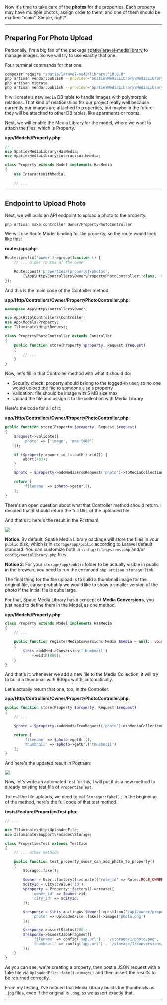 Now it's time to take care of the **photos** for the properties. Each property may have multiple photos, assign order to them, and one of them should be marked "main". Simple, right?

---

## Preparing For Photo Upload

Personally, I'm a big fan of the package [spatie/laravel-medialibrary](https://github.com/spatie/laravel-medialibrary) to manage images. So we will try to use exactly that one.

Four terminal commands for that one:

```sh
composer require "spatie/laravel-medialibrary:^10.0.0"
php artisan vendor:publish --provider="Spatie\MediaLibrary\MediaLibraryServiceProvider" --tag="migrations"
php artisan migrate
php artisan vendor:publish --provider="Spatie\MediaLibrary\MediaLibraryServiceProvider" --tag="config"
```

It will create a new `media` DB table to handle images with polymorphic relations. That kind of relationships fits our project really well because currently our images are attached to properties, but maybe in the future they will be attached to other DB tables, like apartments or rooms.

Next, we will enable the Media Library for the model, where we want to attach the files, which is Property.

**app/Models/Property.php**:
```php
// ...
use Spatie\MediaLibrary\HasMedia;
use Spatie\MediaLibrary\InteractsWithMedia;

class Property extends Model implements HasMedia
{
    use InteractsWithMedia;

    // ...
```

---

## Endpoint to Upload Photo

Next, we will build an API endpoint to upload a photo to the property.

```sh
php artisan make:controller Owner/PropertyPhotoController
```

We will use Route Model binding for the property, so the route would look like this:

**routes/api.php**:
```php
Route::prefix('owner')->group(function () {
    // ... older routes of the owner

    Route::post('properties/{property}/photos',
        [\App\Http\Controllers\Owner\PropertyPhotoController::class, 'store']);
});
```

And this is the main code of the Controller method:

**app/Http/Controllers/Owner/PropertyPhotoController.php**:
```php
namespace App\Http\Controllers\Owner;

use App\Http\Controllers\Controller;
use App\Models\Property;
use Illuminate\Http\Request;

class PropertyPhotoController extends Controller
{
    public function store(Property $property, Request $request)
    {
    	// ...
    }
}
```

Now, let's fill in that Controller method with what it should do:

- Security check: property should belong to the logged-in user, so no one would upload the file to someone else's property
- Validation: file should be image with 5 MB size max
- Upload the file and assign it to the collection with Media Library


Here's the code for all of it:

**app/Http/Controllers/Owner/PropertyPhotoController.php**:
```php
public function store(Property $property, Request $request)
{
    $request->validate([
        'photo' => ['image', 'max:5000']
    ]);

    if ($property->owner_id != auth()->id()) {
        abort(403);
    }

    $photo = $property->addMediaFromRequest('photo')->toMediaCollection('photos');

    return [
        'filename' => $photo->getUrl(),
    ];
}
```

There's an open question about what that Controller method should return. I decided that it should return the full URL of the uploaded file.

And that's it: here's the result in the Postman!

![](images/property-photo-upload-postman.png)

**Notice**. By default, Spatie Media Library package will store the files in your `public` disk, which is in `storage/app/public` according to Laravel default standard. You can customize both in `config/filesystems.php` and/or `config/medialibrary.php` files.

**Notice 2**. For your `storage/app/public` folder to be actually visible in public in the browser, you need to run the command `php artisan storage:link`.

The final thing for the file upload is to build a thumbnail image for the original file, cause probably we would like to show a smaller version of the photo if the initial file is quite large.

For that, Spatie Media Library has a concept of **Media Conversions**, you just need to define them in the Model, as one method.

**app/Models/Property.php**:
```php
class Property extends Model implements HasMedia
{
	// ...

    public function registerMediaConversions(Media $media = null): void
    {
        $this->addMediaConversion('thumbnail')
            ->width(800);
    }
}
```

And that's it: whenever we add a new file to the Media Collection, it will try to build a thumbnail with 800px width, automatically.

Let's actually return that one, too, in the Controller.

**app/Http/Controllers/Owner/PropertyPhotoController.php**:
```php
public function store(Property $property, Request $request)
{
    // ...

    $photo = $property->addMediaFromRequest('photo')->toMediaCollection('photos');

    return [
        'filename' => $photo->getUrl(),
        'thumbnail' => $photo->getUrl('thumbnail')
    ];
}
```

And here's the updated result in Postman:

![](images/property-photo-upload-thumbnail.png)

Now, let's write an automated test for this, I will put it as a new method to already existing test file of `PropertiesTest`. 

To test the file uploads, we need to call `Storage::fake();` in the beginning of the method, here's the full code of that test method.

**tests/Feature/PropertiesTest.php**:
```php
// ...

use Illuminate\Http\UploadedFile;
use Illuminate\Support\Facades\Storage;

class PropertiesTest extends TestCase
{
    // ... other methods

    public function test_property_owner_can_add_photo_to_property()
    {
        Storage::fake();

        $owner = User::factory()->create(['role_id' => Role::ROLE_OWNER]);
        $cityId = City::value('id');
        $property = Property::factory()->create([
            'owner_id' => $owner->id,
            'city_id' => $cityId,
        ]);

        $response = $this->actingAs($owner)->postJson('/api/owner/properties/' . $property->id . '/photos', [
            'photo' => UploadedFile::fake()->image('photo.png')
        ]);

        $response->assertStatus(200);
        $response->assertJsonFragment([
            'filename' => config('app.url') . '/storage/1/photo.png',
            'thumbnail' => config('app.url') . '/storage/1/conversions/photo-thumbnail.jpg',
        ]);
    }
}
```

As you can see, we're creating a property, then post a JSON request with a fake file via `UploadedFile::fake()->image()` and then assert the results to be returned correctly.

From my testing, I've noticed that Media Library builds the thumbnails as `.jpg` files, even if the original is `.png`, so we assert exactly that.

---